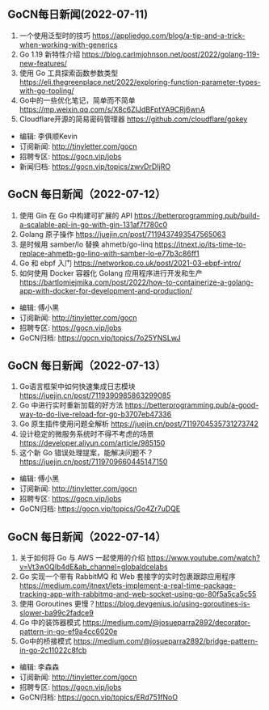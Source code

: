 ## GoCN每日新闻(2022-07-11)

1. 一个使用泛型时的技巧 https://appliedgo.com/blog/a-tip-and-a-trick-when-working-with-generics
2. Go 1.19 新特性介绍 https://blog.carlmjohnson.net/post/2022/golang-119-new-features/
3. 使用 Go 工具探索函数参数类型 https://eli.thegreenplace.net/2022/exploring-function-parameter-types-with-go-tooling/
4. Go中的一些优化笔记，简单而不简单 https://mp.weixin.qq.com/s/X8c6ZIJdBFptYA9CRj6wnA
5. Cloudflare开源的简易密码管理器 https://github.com/cloudflare/gokey

* 编辑: 李俱顺Kevin
* 订阅新闻: http://tinyletter.com/gocn
* 招聘专区: https://gocn.vip/jobs
* 新闻归档: https://gocn.vip/topics/zwvDrDIjRO

## GoCN 每日新闻（2022-07-12）

1. 使用 Gin 在 Go 中构建可扩展的 API https://betterprogramming.pub/build-a-scalable-api-in-go-with-gin-131af7f780c0
2. Golang 原子操作 https://juejin.cn/post/7119437493547565063
3. 是时候用 samber/lo 替换 ahmetb/go-linq https://itnext.io/its-time-to-replace-ahmetb-go-linq-with-samber-lo-e77b3c86ff1
4. Go 和 ebpf 入门 https://networkop.co.uk/post/2021-03-ebpf-intro/
5. 如何使用 Docker 容器化 Golang 应用程序进行开发和生产 https://bartlomiejmika.com/post/2022/how-to-containerize-a-golang-app-with-docker-for-development-and-production/

* 编辑: 傅小黑
* 订阅新闻: http://tinyletter.com/gocn
* 招聘专区: https://gocn.vip/jobs
* GoCN归档:  https://gocn.vip/topics/7o25YNSLwJ


## GoCN 每日新闻（2022-07-13）

1. Go语言框架中如何快速集成日志模块 https://juejin.cn/post/7119390985863299085
2. Go 中进行实时重新加载的好方法 https://betterprogramming.pub/a-good-way-to-do-live-reload-for-go-b3707eb47336
3. Go 原生插件使用问题全解析 https://juejin.cn/post/7119704535731273742
4. 设计稳定的微服务系统时不得不考虑的场景 https://developer.aliyun.com/article/985150
5. 这个新 Go 错误处理提案，能解决问题不？ https://juejin.cn/post/7119709660445147150

* 编辑: 傅小黑
* 订阅新闻: http://tinyletter.com/gocn
* 招聘专区: https://gocn.vip/jobs
* GoCN归档: https://gocn.vip/topics/Go4Zr7uDQE


## GoCN 每日新闻（2022-07-14）

1.  关于如何将 Go 与 AWS 一起使用的介绍 https://www.youtube.com/watch?v=Vt3w0Qlb4dE&ab_channel=globaldcelabs
2.  Go 实现一个带有 RabbitMQ 和 Web 套接字的实时包裹跟踪应用程序 https://medium.com/itnext/lets-implement-a-real-time-package-tracking-app-with-rabbitmq-and-web-socket-using-go-80f5a5ca5c55
3.  使用 Goroutines 更慢？https://blog.devgenius.io/using-goroutines-is-slower-ba99c2fadce9
4.  Go 中的装饰器模式 https://medium.com/@josueparra2892/decorator-pattern-in-go-ef9a4cc6020e
5.  Go中的桥接模式 https://medium.com/@josueparra2892/bridge-pattern-in-go-2c11022c8fcb

* 编辑: 李森森
* 订阅新闻: http://tinyletter.com/gocn
* 招聘专区: https://gocn.vip/jobs
* GoCN归档: https://gocn.vip/topics/ERd751fNoO
